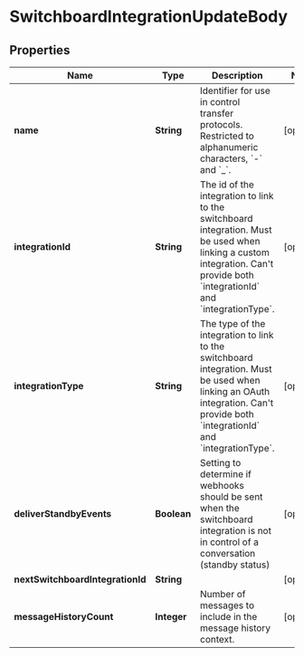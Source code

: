 

# SwitchboardIntegrationUpdateBody

## Properties

Name | Type | Description | Notes
------------ | ------------- | ------------- | -------------
**name** | **String** | Identifier for use in control transfer protocols. Restricted to alphanumeric characters, &#x60;-&#x60; and &#x60;_&#x60;. |  [optional]
**integrationId** | **String** | The id of the integration to link to the switchboard integration. Must be used when linking a custom integration. Can&#39;t provide both &#x60;integrationId&#x60; and &#x60;integrationType&#x60;. |  [optional]
**integrationType** | **String** | The type of the integration to link to the switchboard integration. Must be used when linking an OAuth integration. Can&#39;t provide both &#x60;integrationId&#x60; and &#x60;integrationType&#x60;. |  [optional]
**deliverStandbyEvents** | **Boolean** | Setting to determine if webhooks should be sent when the switchboard integration is not in control of a conversation (standby status) |  [optional]
**nextSwitchboardIntegrationId** | **String** |  |  [optional]
**messageHistoryCount** | **Integer** | Number of messages to include in the message history context. |  [optional]



